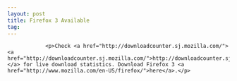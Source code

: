 ```yaml
---
layout: post
title: Firefox 3 Available
tag: 
---
```



                <p>Check <a href="http://downloadcounter.sj.mozilla.com/"><a href="http://downloadcounter.sj.mozilla.com/">http://downloadcounter.sj.mozilla.com/</a></a> for live download statistics. Download Firefox 3 <a href="http://www.mozilla.com/en-US/firefox/">here</a>.</p>
            
